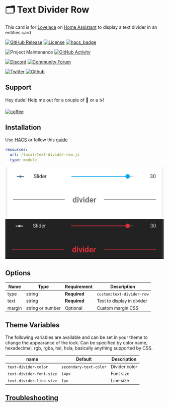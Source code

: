 # 🗂 Text Divider Row

This card is for [Lovelace](https://www.home-assistant.io/lovelace) on [Home Assistant](https://www.home-assistant.io/) to display a text divider in an entities card

[![GitHub Release][releases-shield]][releases]
[![License][license-shield]](LICENSE.md)
[![hacs_badge](https://img.shields.io/badge/HACS-Default-orange.svg?style=for-the-badge)](https://github.com/custom-components/hacs)

![Project Maintenance][maintenance-shield]
[![GitHub Activity][commits-shield]][commits]

[![Discord][discord-shield]][discord]
[![Community Forum][forum-shield]][forum]

[![Twitter][twitter]][twitter]
[![Github][github]][github]

## Support

Hey dude! Help me out for a couple of :beers: or a :coffee:!

[![coffee](https://www.buymeacoffee.com/assets/img/custom_images/black_img.png)](https://www.buymeacoffee.com/zJtVxUAgH)

## Installation

Use [HACS](https://hacs.xyz) or follow this [guide](https://github.com/thomasloven/hass-config/wiki/Lovelace-Plugins)

```yaml
resources:
  url: /local/text-divider-row.js
  type: module
```

![example](example.png)
![example2](example2.png)

## Options

| Name | Type   | Requirement  | Description                |
| ---- | ------ | ------------ | -------------------------- |
| type | string | **Required** | `custom:text-divider-row`  |
| text | string | **Required** | Text to display in divider |
| margin | string or number | Optional | Custom margin CSS |

## Theme Variables

The following variables are available and can be set in your theme to change the appearance of the lock.
Can be specified by color name, hexadecimal, rgb, rgba, hsl, hsla, basically anything supported by CSS.

| name                     | Default                | Description   |
| ------------------------ | ---------------------- | ------------- |
| `text-divider-color`     | `secondary-text-color` | Divider color |
| `text-divider-font-size` | `14px`                 | Font size     |
| `text-divider-line-size` | `1px`                  | Line size     |

## [Troubleshooting](https://github.com/thomasloven/hass-config/wiki/Lovelace-Plugins)

[commits-shield]: https://img.shields.io/github/commit-activity/y/iantrich/text-divider-row.svg?style=for-the-badge
[commits]: https://github.com/iantrich/text-divider-row/commits/master
[discord]: https://discord.gg/Qa5fW2R
[discord-shield]: https://img.shields.io/discord/330944238910963714.svg?style=for-the-badge
[forum-shield]: https://img.shields.io/badge/community-forum-brightgreen.svg?style=for-the-badge
[forum]: https://community.home-assistant.io/t/lovelace-text-divider-row/111301
[license-shield]: https://img.shields.io/github/license/iantrich/text-divider-row.svg?style=for-the-badge
[maintenance-shield]: https://img.shields.io/badge/maintainer-Ian%20Richardson%20%40iantrich-blue.svg?style=for-the-badge
[releases-shield]: https://img.shields.io/github/release/iantrich/text-divider-row.svg?style=for-the-badge
[releases]: https://github.com/iantrich/text-divider-row/releases
[twitter]: https://img.shields.io/twitter/follow/iantrich.svg?style=social
[github]: https://img.shields.io/github/followers/iantrich.svg?style=social
